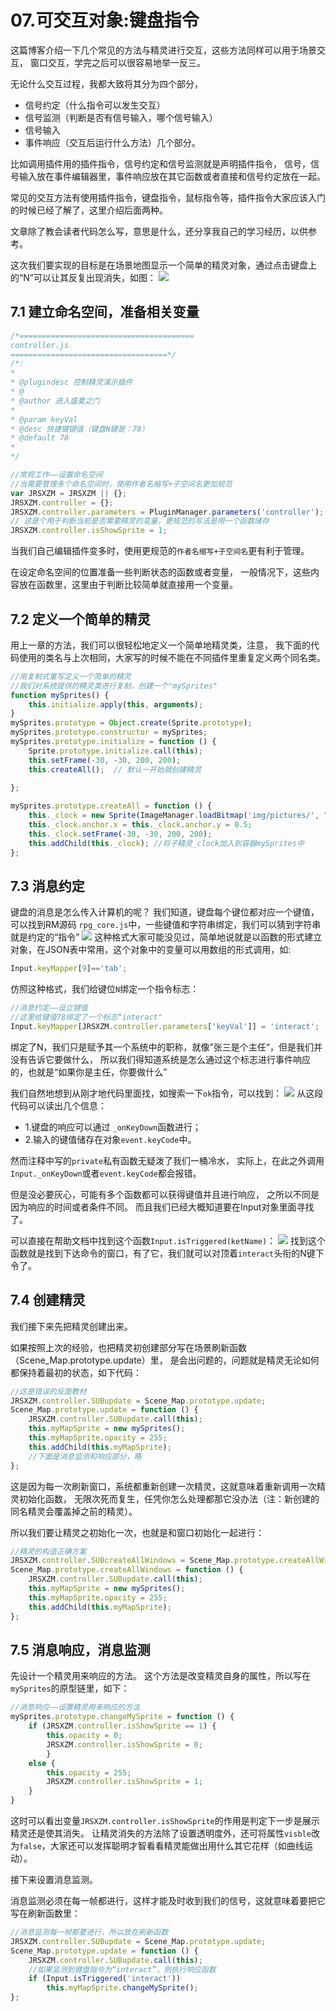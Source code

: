 # 07.可交互对象:键盘指令
这篇博客介绍一下几个常见的方法与精灵进行交互，这些方法同样可以用于场景交互，
窗口交互，学完之后可以很容易地举一反三。

无论什么交互过程，我都大致将其分为四个部分，
+ 信号约定（什么指令可以发生交互）
+ 信号监测（判断是否有信号输入，哪个信号输入）
+ 信号输入
+ 事件响应（交互后运行什么方法）几个部分。

比如调用插件用的插件指令，信号约定和信号监测就是声明插件指令，
信号，信号输入放在事件编辑器里，事件响应放在其它函数或者直接和信号约定放在一起。

常见的交互方法有使用插件指令，键盘指令，鼠标指令等，插件指令大家应该入门的时候已经了解了，这里介绍后面两种。

文章除了教会读者代码怎么写，意思是什么，还分享我自己的学习经历，以供参考。

这次我们要实现的目标是在场景地图显示一个简单的精灵对象，通过点击键盘上的“N”可以让其反复出现消失，如图：
![](img/7-1.gif)

## 7.1 建立命名空间，准备相关变量
```js
/*=======================================
controller.js
===================================*/
/*:
*
* @plugindesc 控制精灵演示插件
* @
* @author 进入盛夏之门
*
* @param keyVal
* @desc 快捷键键值（键盘N键是：78）
* @default 78
*
*/

//常规工作——设置命名空间
//当需要管理多个命名空间时，使用作者名缩写+子空间名更加规范
var JRSXZM = JRSXZM || {};  
JRSXZM.controller = {};
JRSXZM.controller.parameters = PluginManager.parameters('controller');
// 这是个用于判断当前是否需要精灵的变量，更规范的写法是用一个函数储存
JRSXZM.controller.isShowSprite = 1;
```
当我们自己编辑插件变多时，使用更规范的``作者名缩写+子空间名``更有利于管理。

在设定命名空间的位置准备一些判断状态的函数或者变量，
一般情况下，这些内容放在函数里，这里由于判断比较简单就直接用一个变量。

## 7.2 定义一个简单的精灵
用上一章的方法，我们可以很轻松地定义一个简单地精灵类，注意，
我下面的代码使用的类名与上次相同，大家写的时候不能在不同插件里重复定义两个同名类。

```js
//用复制式重写定义一个简单的精灵
//我们对系统提供的精灵类进行复制，创建一个"mySprites"
function mySprites() {
    this.initialize.apply(this, arguments);
}
mySprites.prototype = Object.create(Sprite.prototype);
mySprites.prototype.constructor = mySprites;
mySprites.prototype.initialize = function () {
    Sprite.prototype.initialize.call(this);
    this.setFrame(-30, -30, 200, 200);
    this.createAll();  // 默认一开始就创建精灵
   
};

mySprites.prototype.createAll = function () {
    this._clock = new Sprite(ImageManager.loadBitmap('img/pictures/', "clock", true));
    this._clock.anchor.x = this._clock.anchor.y = 0.5;
    this._clock.setFrame(-30, -30, 200, 200);
    this.addChild(this._clock); //将子精灵_clock加入到容器mySprites中
};
```
## 7.3 消息约定
键盘的消息是怎么传入计算机的呢？
我们知道，键盘每个键位都对应一个键值，可以找到RM源码 ``rpg_core.js``中，一些键值和字符串绑定，我们可以猜到字符串就是约定的“指令”
![](img/7-2.png)
这种格式大家可能没见过，简单地说就是以函数的形式建立对象，在JSON表中常用，这个对象中的变量可以用数组的形式调用，如:
```js
Input.keyMapper[9]=='tab';
```
仿照这种格式，我们给键位``N``绑定一个指令标志：
```js
//消息约定——设立键值
//这里给键值78绑定了一个标志“interact"
Input.keyMapper[JRSXZM.controller.parameters['keyVal']] = 'interact';
```
绑定了N，我们只是赋予其一个系统中的职称，就像”张三是个主任“，但是我们并没有告诉它要做什么，
所以我们得知道系统是怎么通过这个标志进行事件响应的，也就是“如果你是主任，你要做什么”

我们自然地想到从刚才地代码里面找，如搜索一下``ok``指令，可以找到：
![](img/7-3.png)
从这段代码可以读出几个信息：
+ 1.键盘的响应可以通过 ``_onKeyDown``函数进行；
+ 2.输入的键值储存在对象``event.keyCode``中。

然而注释中写的``private``私有函数无疑泼了我们一桶冷水，
实际上，在此之外调用``Input._onKeyDown``或者``event.keyCode``都会报错。

但是没必要灰心，可能有多个函数都可以获得键值并且进行响应，
之所以不同是因为响应的时间或者条件不同。
而且我们已经大概知道要在Input对象里面寻找了。

可以直接在帮助文档中找到这个函数``Input.isTriggered(ketName)``：
![](img/7-4.png)
找到这个函数就是找到下达命令的窗口，有了它，我们就可以对顶着``interact``头衔的N键下令了。

## 7.4 创建精灵
我们接下来先把精灵创建出来。

如果按照上次的经验，也把精灵初创建部分写在场景刷新函数（Scene_Map.prototype.update）里，
是会出问题的，问题就是精灵无论如何都保持着最初的状态，如下代码：
```js
//这是错误的反面教材
JRSXZM.controller.SUBupdate = Scene_Map.prototype.update;
Scene_Map.prototype.update = function () {
    JRSXZM.controller.SUBupdate.call(this);
    this.myMapSprite = new mySprites();
    this.myMapSprite.opacity = 255;
    this.addChild(this.myMapSprite);
    //下面是消息监测和响应部分，略
};
```
这是因为每一次刷新窗口，系统都重新创建一次精灵，这就意味着重新调用一次精灵初始化函数，
无限次死而复生，任凭你怎么处理都那它没办法（注：新创建的同名精灵会覆盖掉之前的精灵）。

所以我们要让精灵之初始化一次，也就是和窗口初始化一起进行：
```js
//精灵的构造正确方案
JRSXZM.controller.SUBcreateAllWindows = Scene_Map.prototype.createAllWindows;
Scene_Map.prototype.createAllWindows = function () {
    JRSXZM.controller.SUBupdate.call(this);
    this.myMapSprite = new mySprites();
    this.myMapSprite.opacity = 255;
    this.addChild(this.myMapSprite);
};
```
## 7.5 消息响应，消息监测
先设计一个精灵用来响应的方法。
这个方法是改变精灵自身的属性，所以写在``mySprites``的原型链里，如下：
```js
//消息响应——设置精灵用来响应的方法
mySprites.prototype.changeMySprite = function () {  
    if (JRSXZM.controller.isShowSprite == 1) {
        this.opacity = 0;
        JRSXZM.controller.isShowSprite = 0;
        }
    else {
        this.opacity = 255;
        JRSXZM.controller.isShowSprite = 1;
    }   
}
```
这时可以看出变量``JRSXZM.controller.isShowSprite``的作用是判定下一步是展示精灵还是使其消失。
让精灵消失的方法除了设置透明度外，还可将属性``visble``改为``false``，大家还可以发挥聪明才智看看精灵能做出用什么其它花样（如曲线运动）。

接下来设置消息监测。

消息监测必须在每一帧都进行，这样才能及时收到我们的信号，这就意味着要把它写在刷新函数里：
```js
//消息监测每一帧都要进行，所以放在刷新函数
JRSXZM.controller.SUBupdate = Scene_Map.prototype.update;
Scene_Map.prototype.update = function () {
    JRSXZM.controller.SUBupdate.call(this);
    //如果监测到键盘指令为“interact”，则执行响应函数
    if (Input.isTriggered('interact'))
        this.myMapSprite.changeMySprite();
};
```
